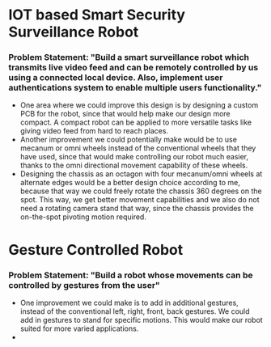 # IOT based Smart Security Surveillance Robot

### Problem Statement: "Build a smart surveillance robot which transmits live video feed and can be remotely controlled by us using a connected local device. Also, implement user authentications system to enable multiple users functionality."

* One area where we could improve this design is by designing a custom PCB for the robot, since that would help make our design more compact. A compact robot can be applied to more versatile tasks like giving video feed from hard to reach places.
* Another improvement we could potentially make would be to use mecanum or omni wheels instead of the conventional wheels that they have used, since that would make controlling our robot much easier, thanks to the omni directional movement capability of these wheels.
* Designing the chassis as an octagon with four mecanum/omni wheels at alternate edges would be a better design choice according to me, because that way we could freely rotate the chassis 360 degrees on the spot. This way, we get better movement capabilities and we also do not need a rotating camera stand that way, since the chassis provides the on-the-spot pivoting motion required.

# Gesture Controlled Robot

### Problem Statement: "Build a robot whose movements can be controlled by gestures from the user"

* One improvement we could make is to add in additional gestures, instead of the conventional left, right, front, back gestures. We could add in gestures to stand for specific motions. This would make our robot suited for more varied applications.
* 

